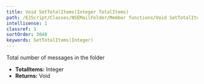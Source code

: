 ```yaml
---
title: Void SetTotalItems(Integer TotalItems)
path: /EJScript/Classes/NSEMailFolder/Member functions/Void SetTotalItems(Integer p_0)
intellisense: 1
classref: 1
sortOrder: 3040
keywords: SetTotalItems(Integer)
---
```



Total number of messages in the folder



* **TotalItems:** Integer
* **Returns:** Void


